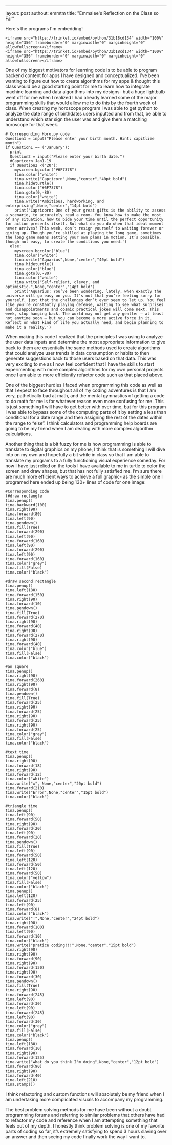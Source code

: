 ---
layout: post
authout: emmtm
title: "Emmalee's Reflection on the Class so Far"

Here's the programs I'm embedding!

    <iframe src="https://trinket.io/embed/python/31b18cd134" width="100%" height="356" frameborder="0" marginwidth="0" marginheight="0" allowfullscreen></iframe>
    <iframe src="https://trinket.io/embed/python/31b18cd134" width="100%" height="356" frameborder="0" marginwidth="0" marginheight="0" allowfullscreen></iframe>
    
One of my biggest motivators for learning code is to be able to program backend content for apps I have designed and conceptualized. I’ve been wanting to figure out how to create algorithms for my apps & thought this class would be a good starting point for me to learn how to integrate machine learning and data algorithms into my designs- but a huge lightbulb went off for me when I realized I had already learned some of the major programming skills that would allow me to do this by the fourth week of class. When creating my horoscope program I was able to get python to analyze the date range of birthdates users inputted and from that, be able to understand which star sign the user was and give them a matching horoscope for that week. 

```
# Corresponding Horo.py code
Question1 = input("Please enter your birth month. Hint: capitlize month")
if Question1 == ("January"):
  print 
  Question2 = input("Please enter your birth date.")
  #Capricorn Jan1-19
  if Question2 <("20"):
    myscreen.bgcolor("#6F7378")
    tina.color("white")
    tina.write("Capricorn",None,"center","40pt bold")
    tina.hideturtle()
    tina.color("#6F7378")
    tina.goto(0,-80)
    tina.color("white")
    tina.write("Ambitious, hardworking, and enterprising",None,"center","14pt bold")
    print('Capricorn: One of your great gifts is the ability to assess a scenario, to accurately read a room. You know how to make the most of any situation, how to bide your time until the perfect opportunity for action presents itself. But what do you do when that ideal moment never arrives? This week, don’t resign yourself to waiting forever or giving up. Though you’re skilled at playing the long game, sometimes the long game means setting your own plans in motion. It’s possible, though not easy, to create the conditions you need.')
  else:
    myscreen.bgcolor("blue")
    tina.color("white")
    tina.write("Aquarius",None,"center","40pt bold")
    tina.hideturtle()
    tina.color("blue")
    tina.goto(0,-80)
    tina.color("white")
    tina.write("Self-reliant, clever, and optimistic.",None,"center","14pt bold")
    print('Aquarius: You’ve been wondering, lately, when exactly the universe will go easy on you. It’s not that you’re feeling sorry for yourself, just that the challenges don’t ever seem to let up. You feel like you’re constantly playing defense, waiting to see what surprises and disappointments and cosmic practical jokes will come next. This week, stop hanging back. The world may not get any gentler — at least not anytime soon — but you can become a more active force in it. Reflect on what kind of life you actually need, and begin planning to make it a reality.')

```

When making this code I realized that the principles I was using to analyze the user data inputs and determine the most appropriate information to give back to them are essentially the same methods used to create algorithms that could analyze user trends in data consumption or habits to then generate suggestions back to those users based on that data. This was very exciting to me as I now feel confident that I have the skills to start experimenting with more complex algorithms for my own personal projects once I am able to more efficiently refactor code such as that placed above.

One of the biggest hurdles I faced when programming this code as well as that I expect to face throughout all of my coding adventures is that I am very, pathetically bad at math, and the mental gymnastics of getting a code to do math for me is for whatever reason even more confusing for me. This is just something I will have to get better with over time, but for this program I was able to bypass some of the computing parts of it by setting a less than conditional for a date range and then assigning the rest of the dates within the range to “else”. I think calculators and programming help boards are going to be my friend when I am dealing with more complex algorithm calculations.

Another thing that is a bit fuzzy for me is how programming is able to translate to digital graphics on my phone, I think that is something I will dive into on my own and hopefully a bit while in class so that I am able to translate my programs to a fully functioning visual experience someday. For now I have just relied on the tools I have available to me in turtle to color the screen and draw shapes, but that has not fully satisfied me. I’m sure there are much more efficient ways to achieve a full graphic- as the simple one I programed here ended up being 130+ lines of code for one image:

```
#Corresponding code
(#draw rectangle
tina.penup()
tina.backward(100)
tina.right(90)
tina.forward(80)
tina.left(90)
tina.pendown()
tina.fill(True)
tina.forward(290)
tina.left(90)
tina.forward(160)
tina.left(90)
tina.forward(290)
tina.left(90)
tina.forward(160)
tina.color("grey")
tina.fill(False)
tina.color("black")

#draw second rectangle
tina.penup()
tina.left(180)
tina.forward(150)
tina.right(90)
tina.forward(10)
tina.pendown()
tina.fill(True)
tina.forward(270)
tina.right(90)
tina.forward(40)
tina.right(90)
tina.forward(270)
tina.right(90)
tina.forward(40)
tina.color("blue")
tina.fill(False)
tina.color("black")

#an square
tina.penup()
tina.right(90)
tina.forward(260)
tina.right(90)
tina.forward(8)
tina.pendown()
tina.fill(True)
tina.forward(25)
tina.right(90)
tina.forward(25)
tina.right(90)
tina.forward(25)
tina.right(90)
tina.forward(25)
tina.color("grey")
tina.fill(False)
tina.color("black")

#text time
tina.penup()
tina.right(90)
tina.forward(18)
tina.right(90)
tina.forward(12)
tina.color("white")
tina.write("x", None,"center","20pt bold")
tina.forward(210)
tina.write("Error",None,"center","15pt bold")
tina.color("black")

#triangle time
tina.penup()
tina.left(90)
tina.forward(50)
tina.right(90)
tina.forward(20)
tina.left(90)
tina.forward(20)
tina.pendown()
tina.fill(True)
tina.left(90)
tina.forward(50)
tina.left(120)
tina.forward(50)
tina.left(120)
tina.forward(50)
tina.color("yellow")
tina.fill(False)
tina.color("black")
tina.penup()
tina.left(120)
tina.forward(25)
tina.left(90)
tina.forward(8)
tina.color("black")
tina.write("!",None,"center","24pt bold")
tina.right(90)
tina.forward(100)
tina.left(90)
tina.forward(10)
tina.color("black")
tina.write("pratice coding!!!",None,"center","15pt bold")
tina.right(90)
tina.right(90)
tina.forward(90)
tina.right(90)
tina.forward(130)
tina.right(90)
tina.forward(30)
tina.pendown()
tina.fill(True)
tina.right(90)
tina.forward(245)
tina.left(90)
tina.forward(30)
tina.left(90)
tina.forward(245)
tina.left(90)
tina.forward(30)
tina.color("grey")
tina.fill(False)
tina.color("black")
tina.penup()
tina.left(180)
tina.forward(10)
tina.right(90)
tina.forward(125)
tina.write("what do you think I'm doing",None,"center","12pt bold")
tina.forward(90)
tina.right(90)
tina.forward(40)
tina.left(210)
tina.stamp())

```

I think refactoring and custom functions will absolutely be my friend when I am undertaking more complicated visuals to accompany my programming. 

The best problem solving methods for me have been without a doubt programming forums and referring to similar problems that others have had to refactor my code and reference when I am attempting something that feels out of my depth. I honestly think problem solving is one of my favorite parts of coding so far, it’s extremely satisfying to spend 3 hours slaving over an answer and then seeing my code finally work the way I want to. 



 
